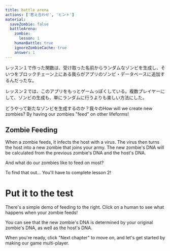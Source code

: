 ```yaml
---
title: battle arena
actions: ['答え合わせ', 'ヒント']
material:
  saveZombie: false
  battleArena:
    zombie:
      lesson: 1
    humanBattle: true
    ignoreZombieCache: true
    answer: 1
---
```


レッスン１で作った関数は、受け取った名前からランダムなゾンビを生成し、そいつをブロックチェーン上にある我らがアプリのゾンビ・データベースに追加するんだったな。

レッスン２では、このアプリをもっとゲームっぽくしている。複数プレイヤーにして、ゾンビの生成も、単にランダムに行うよりも楽しい方法にした。

どうやって新たなゾンビを生成するのか？我々のHow will we create new zombies? By having our zombies "feed" on other lifeforms!

## Zombie Feeding

When a zombie feeds, it infects the host with a virus. The virus then turns the host into a new zombie that joins your army. The new zombie's DNA will be calculated from the previous zombie's DNA and the host's DNA.

And what do our zombies like to feed on most?

To find that out... You'll have to complete lesson 2!

# Put it to the test

There's a simple demo of feeding to the right. Click on a human to see what happens when your zombie feeds!

You can see that the new zombie's DNA is determined by your original zombie's DNA, as well as the host's DNA.

When you're ready, click "Next chapter" to move on, and let's get started by making our game multi-player.
